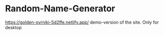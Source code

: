 # Random-Name-Generator
https://golden-syrniki-5d2ffe.netlify.app/
demo-version of the site. Only for desktop
